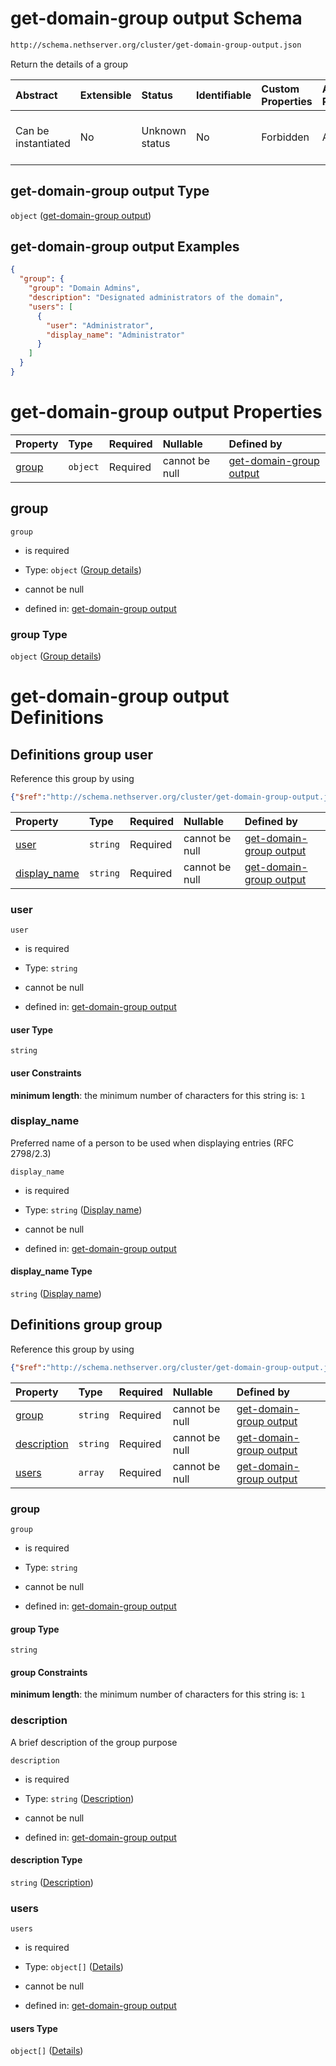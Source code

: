 # get-domain-group output Schema

```txt
http://schema.nethserver.org/cluster/get-domain-group-output.json
```

Return the details of a group

| Abstract            | Extensible | Status         | Identifiable | Custom Properties | Additional Properties | Access Restrictions | Defined In                                                                                  |
| :------------------ | :--------- | :------------- | :----------- | :---------------- | :-------------------- | :------------------ | :------------------------------------------------------------------------------------------ |
| Can be instantiated | No         | Unknown status | No           | Forbidden         | Allowed               | none                | [get-domain-group-output.json](cluster/get-domain-group-output.json "open original schema") |

## get-domain-group output Type

`object` ([get-domain-group output](get-domain-group-output.md))

## get-domain-group output Examples

```json
{
  "group": {
    "group": "Domain Admins",
    "description": "Designated administrators of the domain",
    "users": [
      {
        "user": "Administrator",
        "display_name": "Administrator"
      }
    ]
  }
}
```

# get-domain-group output Properties

| Property        | Type     | Required | Nullable       | Defined by                                                                                                                                                     |
| :-------------- | :------- | :------- | :------------- | :------------------------------------------------------------------------------------------------------------------------------------------------------------- |
| [group](#group) | `object` | Required | cannot be null | [get-domain-group output](get-domain-group-output-defs-group-details.md "http://schema.nethserver.org/cluster/get-domain-group-output.json#/properties/group") |

## group



`group`

*   is required

*   Type: `object` ([Group details](get-domain-group-output-defs-group-details.md))

*   cannot be null

*   defined in: [get-domain-group output](get-domain-group-output-defs-group-details.md "http://schema.nethserver.org/cluster/get-domain-group-output.json#/properties/group")

### group Type

`object` ([Group details](get-domain-group-output-defs-group-details.md))

# get-domain-group output Definitions

## Definitions group user

Reference this group by using

```json
{"$ref":"http://schema.nethserver.org/cluster/get-domain-group-output.json#/$defs/user"}
```

| Property                       | Type     | Required | Nullable       | Defined by                                                                                                                                                                                      |
| :----------------------------- | :------- | :------- | :------------- | :---------------------------------------------------------------------------------------------------------------------------------------------------------------------------------------------- |
| [user](#user)                  | `string` | Required | cannot be null | [get-domain-group output](get-domain-group-output-defs-user-properties-user.md "http://schema.nethserver.org/cluster/get-domain-group-output.json#/$defs/user/properties/user")                 |
| [display\_name](#display_name) | `string` | Required | cannot be null | [get-domain-group output](get-domain-group-output-defs-user-properties-display-name.md "http://schema.nethserver.org/cluster/get-domain-group-output.json#/$defs/user/properties/display_name") |

### user



`user`

*   is required

*   Type: `string`

*   cannot be null

*   defined in: [get-domain-group output](get-domain-group-output-defs-user-properties-user.md "http://schema.nethserver.org/cluster/get-domain-group-output.json#/$defs/user/properties/user")

#### user Type

`string`

#### user Constraints

**minimum length**: the minimum number of characters for this string is: `1`

### display\_name

Preferred name of a person to be used when displaying entries (RFC 2798/2.3)

`display_name`

*   is required

*   Type: `string` ([Display name](get-domain-group-output-defs-user-properties-display-name.md))

*   cannot be null

*   defined in: [get-domain-group output](get-domain-group-output-defs-user-properties-display-name.md "http://schema.nethserver.org/cluster/get-domain-group-output.json#/$defs/user/properties/display_name")

#### display\_name Type

`string` ([Display name](get-domain-group-output-defs-user-properties-display-name.md))

## Definitions group group

Reference this group by using

```json
{"$ref":"http://schema.nethserver.org/cluster/get-domain-group-output.json#/$defs/group"}
```

| Property                    | Type     | Required | Nullable       | Defined by                                                                                                                                                                                              |
| :-------------------------- | :------- | :------- | :------------- | :------------------------------------------------------------------------------------------------------------------------------------------------------------------------------------------------------ |
| [group](#group-1)           | `string` | Required | cannot be null | [get-domain-group output](get-domain-group-output-defs-group-details-properties-group.md "http://schema.nethserver.org/cluster/get-domain-group-output.json#/$defs/group/properties/group")             |
| [description](#description) | `string` | Required | cannot be null | [get-domain-group output](get-domain-group-output-defs-group-details-properties-description.md "http://schema.nethserver.org/cluster/get-domain-group-output.json#/$defs/group/properties/description") |
| [users](#users)             | `array`  | Required | cannot be null | [get-domain-group output](get-domain-group-output-defs-group-details-properties-group-members.md "http://schema.nethserver.org/cluster/get-domain-group-output.json#/$defs/group/properties/users")     |

### group



`group`

*   is required

*   Type: `string`

*   cannot be null

*   defined in: [get-domain-group output](get-domain-group-output-defs-group-details-properties-group.md "http://schema.nethserver.org/cluster/get-domain-group-output.json#/$defs/group/properties/group")

#### group Type

`string`

#### group Constraints

**minimum length**: the minimum number of characters for this string is: `1`

### description

A brief description of the group purpose

`description`

*   is required

*   Type: `string` ([Description](get-domain-group-output-defs-group-details-properties-description.md))

*   cannot be null

*   defined in: [get-domain-group output](get-domain-group-output-defs-group-details-properties-description.md "http://schema.nethserver.org/cluster/get-domain-group-output.json#/$defs/group/properties/description")

#### description Type

`string` ([Description](get-domain-group-output-defs-group-details-properties-description.md))

### users



`users`

*   is required

*   Type: `object[]` ([Details](get-domain-group-output-defs-user.md))

*   cannot be null

*   defined in: [get-domain-group output](get-domain-group-output-defs-group-details-properties-group-members.md "http://schema.nethserver.org/cluster/get-domain-group-output.json#/$defs/group/properties/users")

#### users Type

`object[]` ([Details](get-domain-group-output-defs-user.md))
